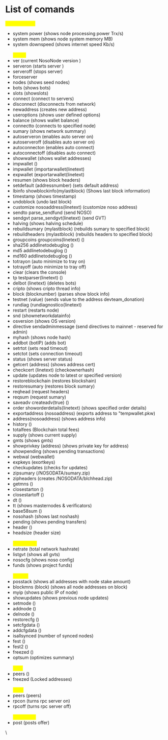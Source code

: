 # List of comands

<mark style="color:yellow;">**Performance:**</mark>

* system power (shows node processing power Trx/s)
* system mem (shows node system memory MB)
* system downspeed (shows internet speed Kb/s)\
  \
  <mark style="color:yellow;">**Node:**</mark>
* ver (current NosoNode version )
* serveron (starts server )
* serveroff (stops server)
* forceserver
* nodes (shows seed nodes)
* bots (shows bots)
* slots (showslots)
* connect (connect to servers)
* disconnect (disconnects from network)
* newaddress (creates new address)
* useroptions (shows user defined options)
* balance (shows wallet balance)
* connectto (connects to specified node)
* sumary (shows network summary)
* autoserveron (enables auto server on)
* autoserveroff (disables auto server on)
* autoconnecton (enables auto connect)
* autoconnectoff (disables auto connect)
* showwallet (shows wallet addresses)
* impwallet ()
* impwallet (importarwallet(linetext)
* expwallet (exportarwallet(linetext)
* resumen (shows block headers)
* setdefault (addressnumber) (sets default address)
* lbinfo showblockinfo(mylastblock) (Shows last block information)
* timestamp (shows timestamp)
* undoblock (undo last block)
* customize nosoaddress(linetext) (customize noso address)
* sendto parse\_sendfund (send NOSO)
* sendgvt parse\_sendgvt(linetext) (send GVT)
* halving (shows halving schedule)
* rebuildsumary (mylastblock) (rebuilds sumary to specified block)
* rebuildheaders (mylastblock) (rebuilds headers to specified block)
* groupcoins groupcoins(linetext) ()
* sha256 addlinetodebuglog ()
* md5 addlinetodebuglog ()
* md160 addlinetodebuglog ()
* totrayon (auto minimize to tray on)
* totrayoff (auto minimize to tray off)
* clear (clears the console)
* tp testparser(linetext) ()
* delbot (linetext) (deletes bots)
* cripto (shows cripto thread info)
* block (blocknumber) (parses show block info)
* testnet (value) (sends value to the address devteam\_donation)
* rundiag (rundiagnostico(linetext)
* restart (restarts node)
* snd (shownetworkdatainfo)
* osversion (shows OS version)
* directive sendadminmessage (send directives to mainnet - reserved for admin)
* myhash (shows node hash)
* addbot (botIP) (adds bot)
* setrtot (sets read timeout)
* setctot (sets connection timeout)
* status (shows server status)
* getcert (address) (shows address cert)
* checkcert (linetext) (checkownerhash)
* update (updates node to latest or specified version)
* restoreblockchain (restores blockshain)
* restoresumary (restores block sumary)
* reqhead (request headers)
* reqsum (request sumary)
* saveadv createadv(true) ()
* order showorderdetails(linetext) (shows specified order details)
* exportaddress (nosoaddress) (exports address to "tempwallet.pkw)
* address(nosoaddress) (shows address info)
* history ()
* totalfees (Blockchain total fees)
* supply (shows current supply)
* gmts (shows gmts)
* showprivkey (address) (shows private key for address)
* showpending (shows pending transactions)
* webwal (webwallet)
* expkeys (exortkeys)
* checkupdates (checks for updates)
* zipsumary (/NOSODATA/sumary.zip)
* zipheaders (creates /NOSODATA/blchhead.zip)
* getmns ()
* closestarton ()
* closestartoff ()
* dt ()
* tt (shows masternodes & verificators)
* base58sum ()
* nosohash (shows last noshash)
* pending (shows pending transfers)
* header ()
* headsize (header size)\
  \
  <mark style="color:yellow;">Consulting:</mark>
* netrate (total network hashrate)
* listgvt (shows all gvts)
* nosocfg (shows noso config)
* funds (shows project funds)\
  \
  <mark style="color:yellow;">Debug:</mark>
* posstack (shows all addresses with node stake amount)
* blockmns (block) (shows all node addresses on block)
* myip (shows public IP of node)
* showupdates (shows previous node updates)
* setmode ()
* addnode ()
* delnode ()
* restorecfg ()
* setcfgdata ()
* addcfgdata ()
* isallsynced (number of synced nodes)
* fest ()
* fest2 ()
* freezed ()
* optsum (optimizes summary)\
  \
  <mark style="color:yellow;">**P2P:**</mark>
* peers ()
* freezed (Locked addresses)\
  \
  <mark style="color:yellow;">**RPC:**</mark>
* peers (peers)
* rpcon (turns rpc server on)
* rpcoff (turns rpc server off)\
  \
  <mark style="color:yellow;">**Exchange:**</mark>
* post (posts offer)

\
